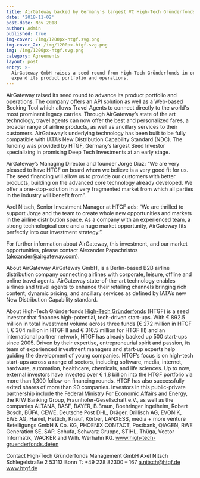 ```yaml
---
title: AirGateway backed by Germany's largest VC High-Tech Gründerfonds
date: '2018-11-02'
post-date: Nov 2018
author: Admin
published: true
img-cover: /img/1200px-htgf.svg.png
img-cover_2x: /img/1200px-htgf.svg.png
img: /img/1200px-htgf.svg.png
category: Agreements
layout: post
entry: >-
  AirGateway GmbH raises a seed round from High-Tech Gründerfonds in order to
  expand its product portfolio and operations.
---
```

AirGateway raised its seed round to advance its product portfolio and operations. The company offers an API solution as well as a Web-based Booking Tool which allows Travel Agents to connect directly to the world's most prominent legacy carries. Through AirGateway’s state of the art technology, travel agents can now offer the best and personalized fares, a broader range of airline products, as well as ancillary services to their customers. AirGateway’s underlying technology has been built to be fully compatible with IATA’s New Distribution Capability Standard (NDC).
The funding was provided by HTGF, Germany’s largest Seed Investor specializing in promising Deep Tech Investments at an early stage.

AirGateway’s Managing Director and founder Jorge Diaz: “We are very pleased to have HTGF on board whom we believe is a very good fit for us. The seed financing will allow us to provide our customers with better products, building on the advanced core technology already developed. We offer a one-stop-solution in a very fragmented market from which all parties in the industry will benefit from”.

Axel Nitsch, Senior Investment Manager at HTGF ads: “We are thrilled to support Jorge and the team to create whole new opportunities and markets in the airline distribution space. As a company with an experienced team, a strong technological core and a huge market opportunity, AirGateway fits perfectly into our investment strategy.”.

For further information about AirGateway, this investment, and our market opportunities, please contact Alexander Papachristos (alexander@airgateway.com).

About AirGateway
AirGateway GmbH, is a Berlin-based B2B airline distribution company connecting airlines with corporate, leisure, offline and online travel agents. AirGateway state-of-the-art technology enables airlines and travel agents to enhance their retailing channels bringing rich content, dynamic pricing, and ancillary services as defined by IATA’s new New Distribution Capability standard.

About High-Tech Gründerfonds
[High-Tech Gründerfonds](https://high-tech-gruenderfonds.de/en/) (HTGF) is a seed investor that finances high-potential, tech-driven start-ups. With € 892.5 million in total investment volume across three funds (€ 272 million in HTGF I, € 304 million in HTGF II and € 316.5 million for HTGF III) and an international partner network, HTGF has already backed up 500 start-ups since 2005. Driven by their expertise, entrepreneurial spirit and passion, its team of experienced investment managers and start-up experts help guiding the development of young companies. HTGF’s focus is on high-tech start-ups across a range of sectors, including software, media, internet, hardware, automation, healthcare, chemicals, and life sciences. Up to now, external investors have invested over € 1,8 billion into the HTGF portfolio via more than 1,300 follow-on financing rounds. HTGF has also successfully exited shares of more than 90 companies.
Investors in this public-private partnership include the Federal Ministry For Economic Affairs and Energy, the KfW Banking Group, Fraunhofer-Gesellschaft e.V., as well as the companies ALTANA, BASF, BAYER, B.Braun, Boehringer Ingelheim, Robert Bosch, BÜFA, CEWE, Deutsche Post DHL, Dräger, Drillisch AG, EVONIK, EWE AG, Haniel, Hettich, Knauf, Körber, LANXESS, media + more venture Beteiligungs GmbH & Co. KG, PHOENIX CONTACT, Postbank, QIAGEN, RWE Generation SE, SAP, Schufa, Schwarz Gruppe, STIHL, Thüga, Vector Informatik, WACKER and Wilh. Werhahn KG.
www.high-tech-gruenderfonds.de/en

Contact
High-Tech Gründerfonds Management GmbH
Axel Nitsch
Schlegelstraße 2
53113 Bonn
T: +49 228 82300 – 167
a.nitsch@htgf.de
www.htgf.de
